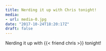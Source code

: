 ```yaml
---
title: Nerding it up with Chris tonight!
media:
- url: media-0.jpg
date: "2017-10-24T18:20:17Z"
draft: false
---
```

Nerding it up with {{< friend chris >}} tonight\!
